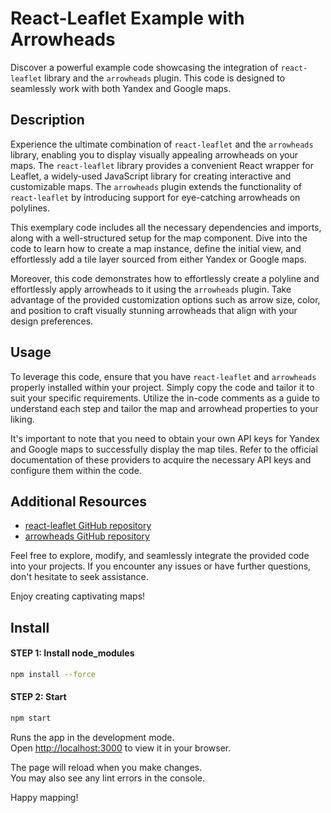 # React-Leaflet Example with Arrowheads

Discover a powerful example code showcasing the integration of `react-leaflet` library and the `arrowheads` plugin. This code is designed to seamlessly work with both Yandex and Google maps.

## Description

Experience the ultimate combination of `react-leaflet` and the `arrowheads` library, enabling you to display visually appealing arrowheads on your maps. The `react-leaflet` library provides a convenient React wrapper for Leaflet, a widely-used JavaScript library for creating interactive and customizable maps. The `arrowheads` plugin extends the functionality of `react-leaflet` by introducing support for eye-catching arrowheads on polylines.

This exemplary code includes all the necessary dependencies and imports, along with a well-structured setup for the map component. Dive into the code to learn how to create a map instance, define the initial view, and effortlessly add a tile layer sourced from either Yandex or Google maps.

Moreover, this code demonstrates how to effortlessly create a polyline and effortlessly apply arrowheads to it using the `arrowheads` plugin. Take advantage of the provided customization options such as arrow size, color, and position to craft visually stunning arrowheads that align with your design preferences.

## Usage

To leverage this code, ensure that you have `react-leaflet` and `arrowheads` properly installed within your project. Simply copy the code and tailor it to suit your specific requirements. Utilize the in-code comments as a guide to understand each step and tailor the map and arrowhead properties to your liking.

It's important to note that you need to obtain your own API keys for Yandex and Google maps to successfully display the map tiles. Refer to the official documentation of these providers to acquire the necessary API keys and configure them within the code.

## Additional Resources

- [react-leaflet GitHub repository](https://react-leaflet.js.org/)
- [arrowheads GitHub repository](https://github.com/slutske22/react-leaflet-arrowheads)

Feel free to explore, modify, and seamlessly integrate the provided code into your projects. If you encounter any issues or have further questions, don't hesitate to seek assistance.

Enjoy creating captivating maps!

## Install

#### STEP 1: Install node_modules
```bash
npm install --force
```

#### STEP 2: Start
```bash
npm start
```
Runs the app in the development mode.\
Open [http://localhost:3000](http://localhost:3000) to view it in your browser.

The page will reload when you make changes.\
You may also see any lint errors in the console.

Happy mapping!

